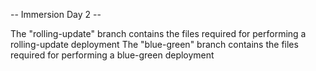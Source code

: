 -- Immersion Day 2 --

The "rolling-update" branch contains the files required for performing a rolling-update deployment
The "blue-green" branch contains the files required for performing a blue-green deployment
